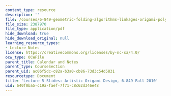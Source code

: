 ```yaml
---
content_type: resource
description: ''
file: /courses/6-849-geometric-folding-algorithms-linkages-origami-polyhedra-fall-2012/640f0ba5c19afaef7f71c8c62d346e48_MIT6_849F12_slidesL05.pdf
file_size: 2387970
file_type: application/pdf
hide_download: true
hide_download_original: null
learning_resource_types:
- Lecture Notes
license: https://creativecommons.org/licenses/by-nc-sa/4.0/
ocw_type: OCWFile
parent_title: Calendar and Notes
parent_type: CourseSection
parent_uid: ac06f5dc-c82a-b3a0-cb86-73d3c54d5831
resourcetype: Document
title: 'Lecture 5 Slides: Artistic Origami Design, 6.849 Fall 2010'
uid: 640f0ba5-c19a-faef-7f71-c8c62d346e48
---
```

